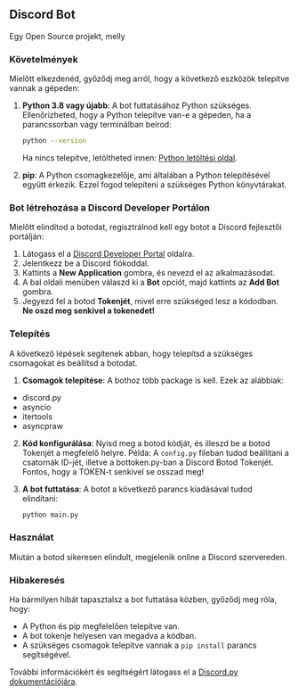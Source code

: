## Discord Bot

Egy Open Source projekt, melly

### Követelmények

Mielőtt elkezdenéd, győződj meg arról, hogy a következő eszközök telepítve vannak a gépeden:

1. **Python 3.8 vagy újabb**: A bot futtatásához Python szükséges. Ellenőrizheted, hogy a Python telepítve van-e a gépeden, ha a parancssorban vagy terminálban beírod:

    ```bash
    python --version
    ```

    Ha nincs telepítve, letöltheted innen: [Python letöltési oldal](https://www.python.org/downloads/).

2. **pip**: A Python csomagkezelője, ami általában a Python telepítésével együtt érkezik. Ezzel fogod telepíteni a szükséges Python könyvtárakat.

### Bot létrehozása a Discord Developer Portálon

Mielőtt elindítod a botodat, regisztrálnod kell egy botot a Discord fejlesztői portálján:

1. Látogass el a [Discord Developer Portal](https://discord.com/developers/applications) oldalra.
2. Jelentkezz be a Discord fiókoddal.
3. Kattints a **New Application** gombra, és nevezd el az alkalmazásodat.
4. A bal oldali menüben válaszd ki a **Bot** opciót, majd kattints az **Add Bot** gombra.
5. Jegyezd fel a botod **Tokenjét**, mivel erre szükséged lesz a kódodban. **Ne oszd meg senkivel a tokenedet!**

### Telepítés

A következő lépések segítenek abban, hogy telepítsd a szükséges csomagokat és beállítsd a botodat.

1. **Csomagok telepítése**: A bothoz több package is kell. Ezek az alábbiak:
- discord.py
- asyncio
- itertools
- asyncpraw

2. **Kód konfigurálása**: Nyisd meg a botod kódját, és illeszd be a botod Tokenjét a megfelelő helyre. Példa:
    A `config.py` fileban tudod beállítani a csatornák ID-jét, illetve a bottoken.py-ban a Discord Botod Tokenjét. 
    Fontos, hogy a TOKEN-t senkivel se osszad meg!

3. **A bot futtatása**: A botot a következő parancs kiadásával tudod elindítani:

    ```bash
    python main.py
    ```

### Használat

Miután a botod sikeresen elindult, megjelenik online a Discord szervereden.

### Hibakeresés

Ha bármilyen hibát tapasztalsz a bot futtatása közben, győződj meg róla, hogy:

- A Python és pip megfelelően telepítve van.
- A bot tokenje helyesen van megadva a kódban.
- A szükséges csomagok telepítve vannak a `pip install` parancs segítségével.

További információkért és segítségért látogass el a [Discord.py dokumentációjára](https://discordpy.readthedocs.io/).
